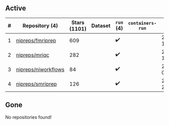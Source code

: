 ## Active
| # | Repository (4) | Stars (1101) | Dataset | `run` (4) | `containers-run` | Last Modified |
| --- | --- | --- | --- | --- | --- | --- |
| 1 | [nipreps/fmriprep](https://github.com/nipreps/fmriprep) | 609 |  | :heavy_check_mark: |  | 2024-06-04 19:50:19+00:00 |
| 2 | [nipreps/mriqc](https://github.com/nipreps/mriqc) | 282 |  | :heavy_check_mark: |  | 2024-06-03 12:20:22+00:00 |
| 3 | [nipreps/niworkflows](https://github.com/nipreps/niworkflows) | 84 |  | :heavy_check_mark: |  | 2024-05-21 07:07:00+00:00 |
| 4 | [nipreps/smriprep](https://github.com/nipreps/smriprep) | 126 |  | :heavy_check_mark: |  | 2024-06-03 21:24:41+00:00 |

## Gone
No repositories found!

